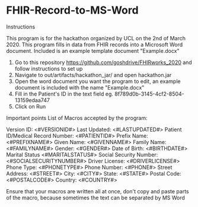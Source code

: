 # FHIR-Record-to-MS-Word

Instructions

This program is for the hackathon organized by UCL on the 2nd of March 2020. This program fills in data from FHIR records into a Microsoft Word document. Included is an example template document "Example.docx"

1. Go to this repository https://github.com/goshdrive/FHIRworks_2020 and follow instructions to set up
2. Navigate to out/artifacts/hackathon_jar/ and open hackathon.jar
3. Open the word document you want the program to edit, an example document is included with the name "Example.docx"
4. Fill in the Patient's ID in the text field eg. 8f789d0b-3145-4cf2-8504-13159edaa747
5. Click on Run

Important points
List of Macros accepted by the program:

Version ID: <#VERSIONID#>
Last Updated: <#LASTUPDATED#>
Patient ID/Medical Record Number: <#PATIENTID#>
Prefix Name: <#PREFIXNAME#>
Given Name: <#GIVENNAME#>
Family Name: <#FAMILYNAME#>
Gender: <#GENDER#>
Date of Birth: <#BIRTHDATE#>
Marital Status <#MARITALSTATUS#>
Social Security Number: <#SOCIALSECURITYNUMBER#>
Driver License: <#DRIVERLICENSE#>
Phone Type: <#PHONETYPE#>
Phone Number: <#PHONE#>
Street Address: <#STREET#>
City: <#CITY#>
State: <#STATE#>
Postal Code: <#POSTALCODE#>
Country: <#COUNTRY#>

Ensure that your macros are written all at once, don't copy and paste parts of the macro, because sometimes the text can be separated by MS Word
